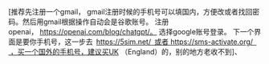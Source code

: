 [推荐先注册一个gmail， gmail注册时候的手机号可以填国内，方便改或者找回密码。然后用gmail根据操作自动会是谷歌账号。
注册openai， https://openai.com/blog/chatgpt/。
选择google账号登录。
下一个界面是要你手机号，这一步去 https://5sim.net/ 或者 https://sms-activate.org/  ，买一个国外的手机号，建议买UK （England）的，别的地方老收不到]、
